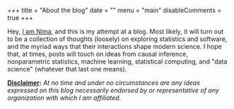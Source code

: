 +++
title = "About the blog"
date = ""
menu = "main"
disableComments = true
+++

Hey, [I am Nima](https://nimahejazi.org), and this is my attempt at a blog. Most
likely, it will turn out to be a collection of thoughts (loosely) on exploring
statistics and software, and the myriad ways that their interactions shape
modern science. I hope that, at times, posts will touch on ideas from causal
inference, nonparametric statistics, machine learning, statistical computing,
and "data science" (whatever that last one means).

**<u>Disclaimer</u>:** _At no time and under no circumstances are any ideas
expressed on this blog necessarily endorsed by or representative of any
organization with which I am affiliated._
